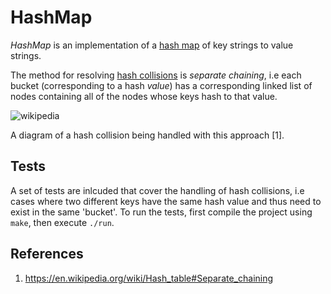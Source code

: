 # HashMap

_HashMap_ is an implementation of a [hash map](https://en.wikipedia.org/wiki/Hash_table) of key strings to value strings.

The method for resolving [hash collisions](https://en.wikipedia.org/wiki/Hash_table#Collision_resolution) is _separate chaining_, i.e each bucket (corresponding to a hash _value_) has a corresponding linked list of nodes containing all of the nodes whose keys hash to that value.

![wikipedia](https://upload.wikimedia.org/wikipedia/commons/thumb/d/d0/Hash_table_5_0_1_1_1_1_1_LL.svg/450px-Hash_table_5_0_1_1_1_1_1_LL.svg.png?20090410083356)

A diagram of a hash collision being handled with this approach [1].

## Tests
A set of tests are inlcuded that cover the handling of hash collisions, i.e cases where two different keys have the same hash value and thus need to exist in the same 'bucket'. To run the tests, first compile the project using `make`, then execute `./run`.

## References
1. https://en.wikipedia.org/wiki/Hash_table#Separate_chaining